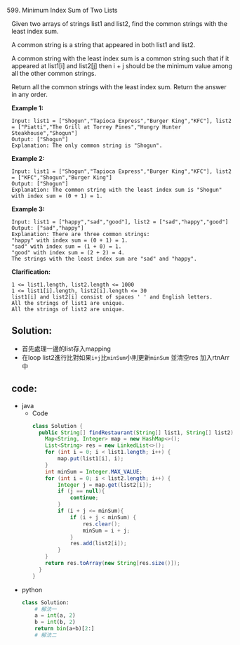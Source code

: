 599. Minimum Index Sum of Two Lists

Given two arrays of strings list1 and list2, find the common strings with the least index sum.

A common string is a string that appeared in both list1 and list2.

A common string with the least index sum is a common string such that if it appeared at list1[i] and list2[j] then i + j should be the minimum value among all the other common strings.

Return all the common strings with the least index sum. Return the answer in any order.

<!-- **Note:**  -->

**Example 1:**

```
Input: list1 = ["Shogun","Tapioca Express","Burger King","KFC"], list2 = ["Piatti","The Grill at Torrey Pines","Hungry Hunter Steakhouse","Shogun"]
Output: ["Shogun"]
Explanation: The only common string is "Shogun".
```

**Example 2:**

```
Input: list1 = ["Shogun","Tapioca Express","Burger King","KFC"], list2 = ["KFC","Shogun","Burger King"]
Output: ["Shogun"]
Explanation: The common string with the least index sum is "Shogun" with index sum = (0 + 1) = 1.
```

**Example 3:**

```
Input: list1 = ["happy","sad","good"], list2 = ["sad","happy","good"]
Output: ["sad","happy"]
Explanation: There are three common strings:
"happy" with index sum = (0 + 1) = 1.
"sad" with index sum = (1 + 0) = 1.
"good" with index sum = (2 + 2) = 4.
The strings with the least index sum are "sad" and "happy".
```

**Clarification:**

```
1 <= list1.length, list2.length <= 1000
1 <= list1[i].length, list2[i].length <= 30
list1[i] and list2[i] consist of spaces ' ' and English letters.
All the strings of list1 are unique.
All the strings of list2 are unique.
```

## Solution:

- 首先處理一邊的list存入mapping
- 在loop list2進行比對如果```i+j```比```minSum```小則更新```minSum``` 並清空res 加入rtnArr中

## code:

- java
  - Code
    ```java
    class Solution {
      public String[] findRestaurant(String[] list1, String[] list2) {
        Map<String, Integer> map = new HashMap<>();
        List<String> res = new LinkedList<>();
        for (int i = 0; i < list1.length; i++) {
            map.put(list1[i], i);
        }
        int minSum = Integer.MAX_VALUE;
        for (int i = 0; i < list2.length; i++) {
            Integer j = map.get(list2[i]);
            if (j == null){
                continue;
            }
            if (i + j <= minSum){
                if (i + j < minSum) {
                    res.clear();
                    minSum = i + j;
                }
                res.add(list2[i]);
            }
        }
        return res.toArray(new String[res.size()]);
      }
    }
    ```
- python
  ```py
  class Solution:
      # 解法一
      a = int(a, 2)
      b = int(b, 2)
      return bin(a+b)[2:]
      # 解法二
  ```
